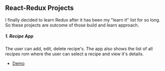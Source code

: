 ## React-Redux Projects

I finally decided to learn Redux after it has been my "learn it" list for so long. So these projects are outcome of those build and learn  approach.

##### 1. Recipe App
The user can add, edit, delete recipe's. The app also shows the list of all recipes rom where the user can select a recipe and view it's details.
- [Demo](https://codesandbox.io/s/recipe-app-reactredux-z7ngi)
